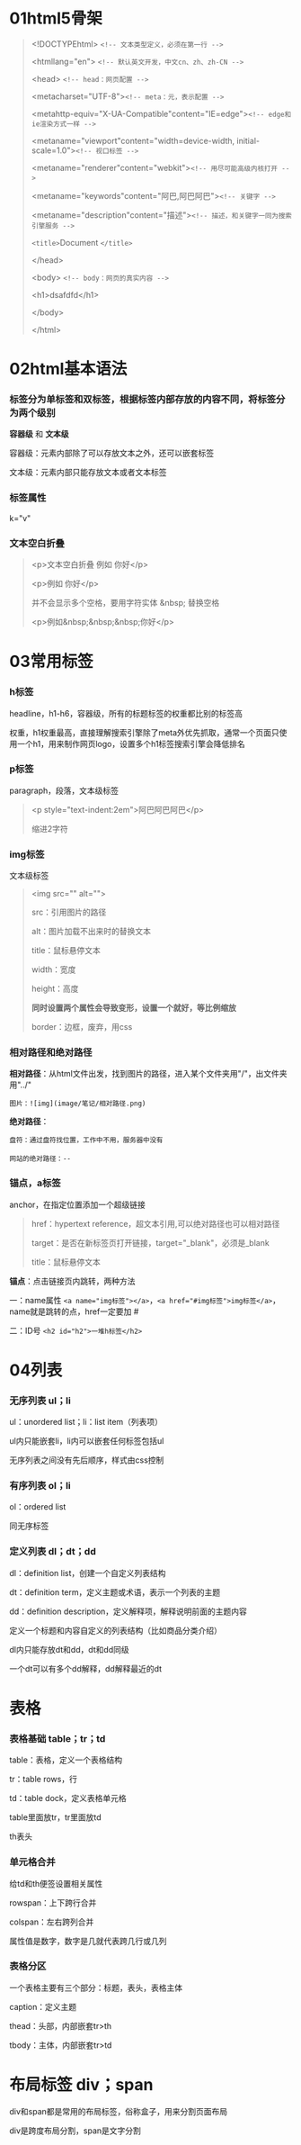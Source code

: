 # 01html5骨架

> \<!DOCTYPEhtml>              `<!-- 文本类型定义，必须在第一行 -->`
>
> <htmllang="en">             `<!-- 默认英文开发，中文cn、zh、zh-CN -->`
>
> \<head>                       `<!-- head：网页配置 -->`
>
> <metacharset="UTF-8">`<!-- meta：元，表示配置 -->`
>
> <metahttp-equiv="X-UA-Compatible"content="IE=edge">`<!-- edge和ie渲染方式一样 -->`
>
> <metaname="viewport"content="width=device-width, initial-scale=1.0">`<!-- 视口标签 -->`
>
> <metaname="renderer"content="webkit">`<!-- 用尽可能高级内核打开 -->`
>
> <metaname="keywords"content="阿巴,阿巴阿巴">`<!-- 关键字 -->`
>
> <metaname="description"content="描述">`<!-- 描述，和关键字一同为搜索引擎服务 -->`
>
> `<title>`Document `</title>`
>
> \</head>
>
> \<body>                        `<!-- body：网页的真实内容 -->`
>
> \<h1>dsafdfd\</h1>
>
> \</body>
>
> \</html>

# 02html基本语法

### 标签分为单标签和双标签，根据标签内部存放的内容不同，将标签分为两个级别

**容器级** 和 **文本级**

容器级：元素内部除了可以存放文本之外，还可以嵌套标签

文本级：元素内部只能存放文本或者文本标签

### 标签属性

k="v"

### 文本空白折叠

> \<p>文本空白折叠 例如 你好\</p>
>
> \<p>例如             你好\</p>
>
> 并不会显示多个空格，要用字符实体 \&nbsp; 替换空格
>
> \<p>例如\&nbsp;\&nbsp;\&nbsp;你好\</p>

# 03常用标签

### h标签

headline，h1-h6，容器级，所有的标题标签的权重都比别的标签高

权重，h1权重最高，直接理解搜索引擎除了meta外优先抓取，通常一个页面只使用一个h1，用来制作网页logo，设置多个h1标签搜索引擎会降低排名

### p标签

paragraph，段落，文本级标签

> \<p style="text-indent:2em">阿巴阿巴阿巴\</p>
>
> 缩进2字符

### img标签

文本级标签

> \<img src="" alt="">
>
> src：引用图片的路径
>
> alt：图片加载不出来时的替换文本
>
> title：鼠标悬停文本
>
> width：宽度
>
> height：高度
>
> **同时设置两个属性会导致变形，设置一个就好，等比例缩放**
>
> border：边框，废弃，用css

### 相对路径和绝对路径

**相对路径**：从html文件出发，找到图片的路径，进入某个文件夹用"/"，出文件夹用"../"

    图片：![img](image/笔记/相对路径.png)

**绝对路径**：

    盘符：通过盘符找位置，工作中不用，服务器中没有

    网站的绝对路径：--

### 锚点，a标签

anchor，在指定位置添加一个超级链接

> href：hypertext reference，超文本引用,可以绝对路径也可以相对路径
>
> target：是否在新标签页打开链接，target="_blank"，必须是_blank
>
> title：鼠标悬停文本

**锚点**：点击链接页内跳转，两种方法

一：name属性 `<a name="img标签"></a>`，`<a href="#img标签">img标签</a>`，name就是跳转的点，href一定要加 #

二：ID号 `<h2 id="h2">一堆h标签</h2>`

# 04列表

### 无序列表 ul；li

ul：unordered list；li：list item（列表项）

ul内只能嵌套li，li内可以嵌套任何标签包括ul

无序列表之间没有先后顺序，样式由css控制

### 有序列表 ol；li

ol：ordered list

同无序标签

### 定义列表 dl；dt；dd

dl：definition list，创建一个自定义列表结构

dt：definition term，定义主题或术语，表示一个列表的主题

dd：definition description，定义解释项，解释说明前面的主题内容

定义一个标题和内容自定义的列表结构（比如商品分类介绍）

dl内只能存放dt和dd，dt和dd同级

一个dt可以有多个dd解释，dd解释最近的dt

# 表格

### 表格基础 table；tr；td

table：表格，定义一个表格结构

tr：table rows，行

td：table dock，定义表格单元格

table里面放tr，tr里面放td

th表头

### 单元格合并

给td和th便签设置相关属性

rowspan：上下跨行合并

colspan：左右跨列合并

属性值是数字，数字是几就代表跨几行或几列

### 表格分区

一个表格主要有三个部分：标题，表头，表格主体

caption：定义主题

thead：头部，内部嵌套tr>th

tbody：主体，内部嵌套tr>td

# 布局标签 div；span

div和span都是常用的布局标签，俗称盒子，用来分割页面布局

div是跨度布局分割，span是文字分割
